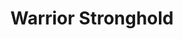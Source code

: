 ---
title: "Warrior Stronghold"

siteNav: portfolio
month: "December 2014"
categories:
  - portfolio

image1: portfolio/WarriorStronghold/WarriorStronghold1Full.png
image1thumb: portfolio/WarriorStronghold/WarriorStronghold1Full.png
image2: portfolio/WarriorStronghold/WarriorStronghold2Full.png
image2thumb: portfolio/WarriorStronghold/WarriorStronghold2Full.png

tinyThumbnail: placeholder/thumbnail.jpg

role:              "UX/UI Design, Frontend & Backend Development"
description:       "My client wanted a personal website to advertise his eBooks, his services, as well as his blog. I designed and developed responsive pages for all the different parts of his site, and did logo branding for him too."

shortDescription: "My client wanted a personal website to advertise his eBooks, his services, as well as his blog."

technologies: "HTML5/CSS3, jQuery, JavaScript, bbPress Forum"

testimonial: "Kenneth offered great customer service. I came looking for a web development service without knowing what I would expect. I had pictures drawn up but no idea how to implement or realize my vision. Kenneth took my ideas and made them a reality. Kenneth offers a client-centered approach to web design and produces amazing results. I love my new website and I am 100% satisfied with the business I received from Kenneth."
testimonialAuthor: "Tony Spartan"
testimonialPosition: "Founder"


---